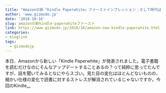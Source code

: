 ```yaml
---
title: "Amazonの新「Kindle Paperwhite」ファーストインプレッション：そして時代は「読書 2018」へ"
author: 'www.gizmodo.jp'
date: '2018-10-16'
slug: amazonの新kindle-paperwhiteファースト
link: https://www.gizmodo.jp/2018/10/amazon-new-kindle-paperwhite.html
categories:
- bloglink
tags:
  - gizmodojp
---
```


本日、Amazonから新しい「Kindle Paperwhite」が発表されました。電子書籍を読むだけなのにそんなアップデートすることあるの？って純粋に思ってたんですが、話を聞いてみるとなにやらスゴい。見た目の変化はほとんどないものの、細かい仕様の変化で読書に対するストレスが解消されているじゃないですか。今回のKindle[... <i class="fas fa-external-link-alt"></i>](https://www.gizmodo.jp/2018/10/amazon-new-kindle-paperwhite.html)

